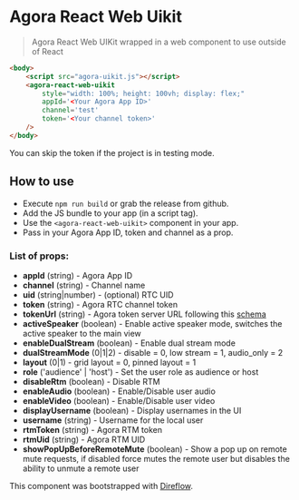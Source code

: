# Agora React Web Uikit
> Agora React Web UIKit wrapped in a web component to use outside of React

```html
<body>
    <script src="agora-uikit.js"></script>
    <agora-react-web-uikit
        style="width: 100%; height: 100vh; display: flex;"
        appId='<Your Agora App ID>'
        channel='test'
        token='<Your channel token>'
    />
</body>
```
You can skip the token if the project is in testing mode.
## How to use
- Execute `npm run build` or grab the release from github.
- Add the JS bundle to your app (in a script tag).
- Use the `<agora-react-web-uikit>` component in your app.
- Pass in your Agora App ID, token and channel as a prop.

### List of props:

- **appId** (string) - Agora App ID
- **channel**  (string) - Channel name
- **uid**  (string|number) - (optional) RTC UID 
- **token**  (string) - Agora RTC channel token
- **tokenUrl**  (string) - Agora token server URL following this [schema](https://github.com/AgoraIO-Community/agora-token-service/)
- **activeSpeaker**  (boolean) - Enable active speaker mode, switches the active speaker to the main view
- **enableDualStream** (boolean) - Enable dual stream mode
- **dualStreamMode** (0|1|2) - disable = 0, low stream = 1, audio_only = 2
- **layout** (0|1) - grid layout = 0, pinned layout = 1 
- **role** ('audience' | 'host') - Set the user role as audience or host
- **disableRtm** (boolean) - Disable RTM 
- **enableAudio** (boolean) - Enable/Disable user audio
- **enableVideo** (boolean) - Enable/Disable user video
- **displayUsername** (boolean) - Display usernames in the UI
- **username** (string) - Username for the local user
- **rtmToken** (string)  - Agora RTM token
- **rtmUid** (string)  - Agora RTM UID
- **showPopUpBeforeRemoteMute** (boolean) - Show a pop up on remote mute requests, if disabled force mutes the remote user but disables the ability to unmute a remote user

This component was bootstrapped with [Direflow](https://direflow.io).